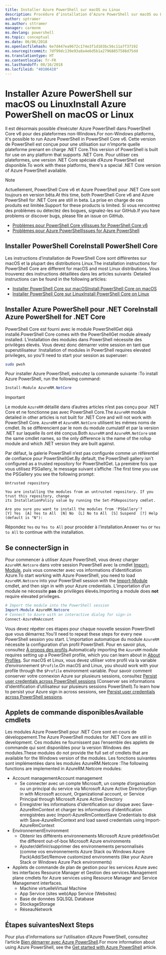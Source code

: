 ```yaml
---
title: Installer Azure PowerShell sur macOS ou Linux
description: Procédure d’installation d’Azure PowerShell sur macOS ou Linux.
author: sptramer
ms.author: sttramer
manager: carmonm
ms.devlang: powershell
ms.topic: conceptual
ms.date: 06/06/2018
ms.openlocfilehash: 6e7d447ea9672c174e3f1d103bc56c11a7f37192
ms.sourcegitcommit: 7df99dc139e93a8a4e6d5b1a27968857588d75dd
ms.translationtype: HT
ms.contentlocale: fr-FR
ms.lasthandoff: 08/16/2018
ms.locfileid: "40106410"
---
```

# <a name="install-azure-powershell-on-macos-or-linux"></a><span data-ttu-id="c2567-103">Installer Azure PowerShell sur macOS ou Linux</span><span class="sxs-lookup"><span data-stu-id="c2567-103">Install Azure PowerShell on macOS or Linux</span></span>

<span data-ttu-id="c2567-104">Il est désormais possible d’exécuter Azure PowerShell dans PowerShell Core v6 pour des plateformes non-Windows.</span><span class="sxs-lookup"><span data-stu-id="c2567-104">For non-Windows platforms, it's possible to run Azure PowerShell in PowerShell Core v6.</span></span> <span data-ttu-id="c2567-105">Cette version de PowerShell est conçue pour une utilisation sur n’importe quelle plateforme prenant en charge .NET Core.</span><span class="sxs-lookup"><span data-stu-id="c2567-105">This version of PowerShell is built for use on any platform that supports .NET Core.</span></span> <span data-ttu-id="c2567-106">Pour utiliser ces plateformes, une version .NET Core spéciale d’Azure PowerShell est disponible.</span><span class="sxs-lookup"><span data-stu-id="c2567-106">To work with these platforms, there's a special .NET Core version of Azure PowerShell available.</span></span>

> [!NOTE]
> <span data-ttu-id="c2567-107">Actuellement, PowerShell Core v6 et Azure PowerShell pour .NET Core sont toujours en version bêta.</span><span class="sxs-lookup"><span data-stu-id="c2567-107">At this time, both PowerShell Core v6 and Azure PowerShell for .NET Core are still in beta.</span></span>
> <span data-ttu-id="c2567-108">La prise en charge de ces produits est limitée.</span><span class="sxs-lookup"><span data-stu-id="c2567-108">Support for these products is limited.</span></span> <span data-ttu-id="c2567-109">Si vous rencontrez des problèmes ou détectez des bogues, signalez-les sur GitHub.</span><span class="sxs-lookup"><span data-stu-id="c2567-109">If you have problems or discover bugs, please file an issue on GitHub.</span></span>
>
> * [<span data-ttu-id="c2567-110">Problèmes pour PowerShell Core v6</span><span class="sxs-lookup"><span data-stu-id="c2567-110">Issues for PowerShell Core v6</span></span>](https://github.com/PowerShell/PowerShell/issues)
> * [<span data-ttu-id="c2567-111">Problèmes pour Azure PowerShell</span><span class="sxs-lookup"><span data-stu-id="c2567-111">Issues for Azure PowerShell</span></span>](https://github.com/azure/azure-docs-powershell/issues)

## <a name="install-powershell-core"></a><span data-ttu-id="c2567-112">Installer PowerShell Core</span><span class="sxs-lookup"><span data-stu-id="c2567-112">Install PowerShell Core</span></span>

<span data-ttu-id="c2567-113">Les instructions d’installation de PowerShell Core sont différentes sur macOS et la plupart des distributions Linux.</span><span class="sxs-lookup"><span data-stu-id="c2567-113">The installation instructions for PowerShell Core are different for macOS and most Linux distributions.</span></span>
<span data-ttu-id="c2567-114">Vous trouverez des instructions détaillées dans les articles suivants :</span><span class="sxs-lookup"><span data-stu-id="c2567-114">Detailed instructions can be found in the following articles:</span></span>

* [<span data-ttu-id="c2567-115">Installer PowerShell Core sur macOS</span><span class="sxs-lookup"><span data-stu-id="c2567-115">Install PowerShell Core on macOS</span></span>](/powershell/scripting/setup/installing-powershell-core-on-macos)
* [<span data-ttu-id="c2567-116">Installer PowerShell Core sur Linux</span><span class="sxs-lookup"><span data-stu-id="c2567-116">Install PowerShell Core on Linux</span></span>](/powershell/scripting/setup/installing-powershell-core-on-linux)

## <a name="install-azure-powershell-for-net-core"></a><span data-ttu-id="c2567-117">Installer Azure PowerShell pour .NET Core</span><span class="sxs-lookup"><span data-stu-id="c2567-117">Install Azure PowerShell for .NET Core</span></span>

<span data-ttu-id="c2567-118">PowerShell Core est fourni avec le module PowerShellGet déjà installé.</span><span class="sxs-lookup"><span data-stu-id="c2567-118">PowerShell Core comes with the PowerShellGet module already installed.</span></span> <span data-ttu-id="c2567-119">L’installation des modules dans PowerShell nécessite des privilèges élevés. Vous devez donc démarrer votre session en tant que superutilisateur :</span><span class="sxs-lookup"><span data-stu-id="c2567-119">Installation of modules in PowerShell requires elevated privileges, so you'll need to start your session as superuser:</span></span>

```bash
sudo pwsh
```

<span data-ttu-id="c2567-120">Pour installer Azure PowerShell, exécutez la commande suivante :</span><span class="sxs-lookup"><span data-stu-id="c2567-120">To install Azure PowerShell, run the following command:</span></span>

```powershell
Install-Module AzureRM.NetCore
```

> [!IMPORTANT]
> <span data-ttu-id="c2567-121">Le module `AzureRM` détaillé dans d’autres articles n’est pas conçu pour .NET Core et ne fonctionne pas avec PowerShell Core.</span><span class="sxs-lookup"><span data-stu-id="c2567-121">The `AzureRM` module detailed in other articles is not built for .NET Core and will not work with PowerShell Core.</span></span> <span data-ttu-id="c2567-122">`AzureRM` et `AzureRM.NetCore` utilisent les mêmes noms de cmdlet. Ils se différencient par le nom du module cumulatif et par la version .NET sur laquelle ils ont été conçus.</span><span class="sxs-lookup"><span data-stu-id="c2567-122">Both `AzureRM` and `AzureRM.NetCore` use the same cmdlet names, so the only difference is the name of the rollup module and which .NET version they are built against.</span></span>

<span data-ttu-id="c2567-123">Par défaut, la galerie PowerShell n’est pas configurée comme un référentiel de confiance pour PowerShellGet.</span><span class="sxs-lookup"><span data-stu-id="c2567-123">By default, the PowerShell gallery isn't configured as a trusted repository for PowerShellGet.</span></span> <span data-ttu-id="c2567-124">La première fois que vous utilisez PSGallery, le message suivant s’affiche :</span><span class="sxs-lookup"><span data-stu-id="c2567-124">The first time you use the PSGallery you see the following prompt:</span></span>

```output
Untrusted repository

You are installing the modules from an untrusted repository. If you trust this repository, change
its InstallationPolicy value by running the Set-PSRepository cmdlet.

Are you sure you want to install the modules from 'PSGallery'?
[Y] Yes  [A] Yes to All  [N] No  [L] No to All  [S] Suspend  [?] Help (default is "N"):
```

<span data-ttu-id="c2567-125">Répondez `Yes` ou `Yes to All` pour procéder à l’installation.</span><span class="sxs-lookup"><span data-stu-id="c2567-125">Answer `Yes` or `Yes to All` to continue with the installation.</span></span>

## <a name="sign-in"></a><span data-ttu-id="c2567-126">Se connecter</span><span class="sxs-lookup"><span data-stu-id="c2567-126">Sign in</span></span>

<span data-ttu-id="c2567-127">Pour commencer à utiliser Azure PowerShell, vous devez charger `AzureRM.Netcore` dans votre session PowerShell avec la cmdlet [Import-Module](/powershell/module/Microsoft.PowerShell.Core/Import-Module), puis vous connecter avec vos informations d’identification Azure.</span><span class="sxs-lookup"><span data-stu-id="c2567-127">To start working with Azure PowerShell, you need to load `AzureRM.Netcore` into your PowerShell session with the [Import-Module](/powershell/module/Microsoft.PowerShell.Core/Import-Module) cmdlet, and then sign in with your Azure credentials.</span></span> <span data-ttu-id="c2567-128">L’importation d’un module ne nécessite __pas__ de privilèges élevés.</span><span class="sxs-lookup"><span data-stu-id="c2567-128">Importing a module does __not__ require elevated privileges.</span></span>

```powershell
# Import the module into the PowerShell session
Import-Module AzureRM.Netcore
# Connect to Azure with an interactive dialog for sign-in
Connect-AzureRmAccount
```

<span data-ttu-id="c2567-129">Vous devez répéter ces étapes pour chaque nouvelle session PowerShell que vous démarrez.</span><span class="sxs-lookup"><span data-stu-id="c2567-129">You'll need to repeat these steps for every new PowerShell session you start.</span></span> <span data-ttu-id="c2567-130">L’importation automatique du module `AzureRM` nécessite la configuration d’un profil PowerShell. Pour en savoir plus, consultez [À propos des profils](/powershell/module/microsoft.powershell.core/about/about_profiles).</span><span class="sxs-lookup"><span data-stu-id="c2567-130">Automatically importing the `AzureRM` module requires setting up a PowerShell profile, which you can learn about in [About Profiles](/powershell/module/microsoft.powershell.core/about/about_profiles).</span></span>
<span data-ttu-id="c2567-131">Sur macOS et Linux, vous devez utiliser votre profil via la variable d’environnement `$Profile`.</span><span class="sxs-lookup"><span data-stu-id="c2567-131">On macOS and Linux, you should work with your profile through the `$Profile` environment variable.</span></span> <span data-ttu-id="c2567-132">Pour savoir comment conserver votre connexion Azure sur plusieurs sessions, consultez [Persist user credentials across PowerShell sessions](context-persistence.md) (Conserver ses informations d’identification d’utilisateur sur plusieurs sessions PowerShell).</span><span class="sxs-lookup"><span data-stu-id="c2567-132">To learn how to persist your Azure sign in across sessions, see [Persist user credentials across PowerShell sessions](context-persistence.md).</span></span>

## <a name="available-cmdlets"></a><span data-ttu-id="c2567-133">Applets de commande disponibles</span><span class="sxs-lookup"><span data-stu-id="c2567-133">Available cmdlets</span></span>

<span data-ttu-id="c2567-134">Les modules Azure PowerShell pour .NET Core sont en cours de développement.</span><span class="sxs-lookup"><span data-stu-id="c2567-134">The Azure PowerShell modules for .NET Core are still in development.</span></span> <span data-ttu-id="c2567-135">Ces modules ne fournissent pas l’ensemble des applets de commande qui sont disponibles pour la version Windows des modules.</span><span class="sxs-lookup"><span data-stu-id="c2567-135">These modules do not provide the full set of cmdlets that are available for the Windows version of the modules.</span></span> <span data-ttu-id="c2567-136">Les fonctions suivantes sont implémentées dans les modules AzureRM.Netcore :</span><span class="sxs-lookup"><span data-stu-id="c2567-136">The following functions are implemented in AzureRM.Netcore modules:</span></span>

* <span data-ttu-id="c2567-137">Account management</span><span class="sxs-lookup"><span data-stu-id="c2567-137">Account management</span></span>
  * <span data-ttu-id="c2567-138">Se connecter avec un compte Microsoft, un compte d’organisation ou un principal du service via Microsoft Azure Active Directory</span><span class="sxs-lookup"><span data-stu-id="c2567-138">Sign in with Microsoft account, Organizational account, or Service Principal through Microsoft Azure Active Directory</span></span>
  * <span data-ttu-id="c2567-139">Enregistrer les informations d’identification sur disque avec Save-AzureRmContext et charger les informations d’identification enregistrées avec Import-AzureRmContext</span><span class="sxs-lookup"><span data-stu-id="c2567-139">Save Credentials to disk with Save-AzureRmContext and load saved credentials using Import-AzureRmContext</span></span>
* <span data-ttu-id="c2567-140">Environnement</span><span class="sxs-lookup"><span data-stu-id="c2567-140">Environment</span></span>
  * <span data-ttu-id="c2567-141">Obtenir les différents environnements Microsoft Azure prédéfinis</span><span class="sxs-lookup"><span data-stu-id="c2567-141">Get the different out-of-box Microsoft Azure environments</span></span>
  * <span data-ttu-id="c2567-142">Ajouter/définir/supprimer des environnements personnalisés (comme vos environnements Azure Stack ou Windows Azure Pack)</span><span class="sxs-lookup"><span data-stu-id="c2567-142">Add/Set/Remove customized environments (like your Azure Stack or Windows Azure Pack environments)</span></span>
* <span data-ttu-id="c2567-143">Applets de commande de plan de gestion pour les services Azure avec les interfaces Resource Manager et Gestion des services.</span><span class="sxs-lookup"><span data-stu-id="c2567-143">Management plane cmdlets for Azure services using Resource Manager and Service Management interfaces.</span></span>
  * <span data-ttu-id="c2567-144">Machine virtuelle</span><span class="sxs-lookup"><span data-stu-id="c2567-144">Virtual Machine</span></span>
  * <span data-ttu-id="c2567-145">App Service (sites web)</span><span class="sxs-lookup"><span data-stu-id="c2567-145">App Service (Websites)</span></span>
  * <span data-ttu-id="c2567-146">Base de données SQL</span><span class="sxs-lookup"><span data-stu-id="c2567-146">SQL Database</span></span>
  * <span data-ttu-id="c2567-147">Stockage</span><span class="sxs-lookup"><span data-stu-id="c2567-147">Storage</span></span>
  * <span data-ttu-id="c2567-148">Réseau</span><span class="sxs-lookup"><span data-stu-id="c2567-148">Network</span></span>

## <a name="next-steps"></a><span data-ttu-id="c2567-149">Étapes suivantes</span><span class="sxs-lookup"><span data-stu-id="c2567-149">Next Steps</span></span>

<span data-ttu-id="c2567-150">Pour plus d’informations sur l’utilisation d’Azure PowerShell, consultez l’article [Bien démarrer avec Azure PowerShell](get-started-azureps.md).</span><span class="sxs-lookup"><span data-stu-id="c2567-150">For more information about using Azure PowerShell, see the [Get started with Azure PowerShell](get-started-azureps.md) article.</span></span>

